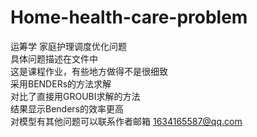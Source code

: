 # Home-health-care-problem
运筹学 家庭护理调度优化问题  
具体问题描述在文件中  
这是课程作业，有些地方做得不是很细致  
采用BENDERs的方法求解  
对比了直接用GROUBI求解的方法  
结果显示Benders的效率更高  
对模型有其他问题可以联系作者邮箱 1634165587@qq.com
